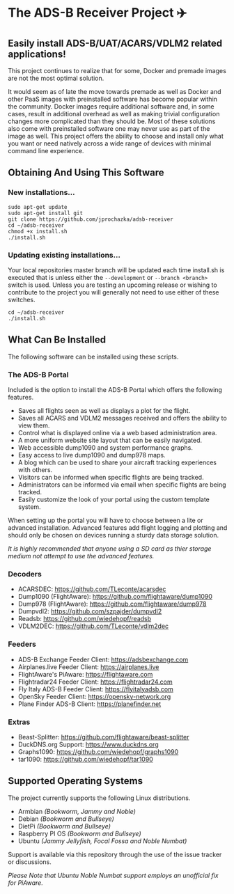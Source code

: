 # The ADS-B Receiver Project :airplane:

## Easily install ADS-B/UAT/ACARS/VDLM2 related applications!

This project continues to realize that for some, Docker and premade images are not the most optimal solution.

It would seem as of late the move towards premade as well as Docker and other PaaS images with preinstalled software has become popular within the community. Docker images require additional software and, in some cases, result in additional overhead as well as making trivial configuration changes more complicated than they should be. Most of these solutions also come with preinstalled software one may never use as part of the image as well. This project offers the ability to choose and install only what you want or need natively across a wide range of devices with minimal command line experience.

## Obtaining And Using This Software

### New installations...

    sudo apt-get update
    sudo apt-get install git
    git clone https://github.com/jprochazka/adsb-receiver
    cd ~/adsb-receiver
    chmod +x install.sh
    ./install.sh

### Updating existing installations...

Your local repositories master branch will be updated each time install.sh is executed that is unless either the `--development` or `--branch <branch>` switch is used. Unless you are testing an upcoming release or wishing to contribute to the project you will generally not need to use either of these switches.

    cd ~/adsb-receiver
    ./install.sh

## What Can Be Installed

The following software can be installed using these scripts.

### The ADS-B Portal

Included is the option to install the ADS-B Portal which offers the following features.

* Saves all flights seen as well as displays a plot for the flight.
* Saves all ACARS and VDLM2 messages received and offers the ability to view them.
* Control what is displayed online via a web based administration area.
* A more uniform website site layout that can be easily navigated.
* Web accessible dump1090 and system performance graphs.
* Easy access to live dump1090 and dump978 maps.
* A blog which can be used to share your aircraft tracking experiences with others.
* Visitors can be informed when specific flights are being tracked.
* Administrators can be informed via email when specific flights are being tracked.
* Easily customize the look of your portal using the custom template system.

When setting up the portal you will have to choose between a lite or advanced installation. Advanced features add flight logging and plotting and should only be chosen on devices running a sturdy data storage solution.

*It is highly recommended that anyone using a SD card as thier storage medium not attempt to use the advanced features.*

### Decoders

* ACARSDEC:                https://github.com/TLeconte/acarsdec
* Dump1090 (FlightAware):  https://github.com/flightaware/dump1090
* Dump978 (FlightAware):   https://github.com/flightaware/dump978
* Dumpvdl2:                https://github.com/szpajder/dumpvdl2
* Readsb:                  https://github.com/wiedehopf/readsb
* VDLM2DEC:                https://github.com/TLeconte/vdlm2dec

### Feeders

* ADS-B Exchange Feeder Client:   https://adsbexchange.com
* Airplanes.live Feeder Client:   https://airplanes.live
* FlightAware's PiAware:          https://flightaware.com
* Flightradar24 Feeder Client:    https://flightradar24.com
* Fly Italy ADS-B Feeder Client:  https://flyitalyadsb.com
* OpenSky Feeder Client:          https://opensky-network.org
* Plane Finder ADS-B Client:      https://planefinder.net

### Extras

* Beast-Splitter:       https://github.com/flightaware/beast-splitter
* DuckDNS.org Support:  https://www.duckdns.org
* Graphs1090:           https://github.com/wiedehopf/graphs1090
* tar1090:              https://github.com/wiedehopf/tar1090

## Supported Operating Systems

The project currently supports the following Linux distributions.

* Armbian _(Bookworm, Jammy and Noble)_
* Debian _(Bookworm and Bullseye)_
* DietPi _(Bookworm and Bullseye)_
* Raspberry PI OS _(Bookworm and Bullseye)_
* Ubuntu _(Jammy Jellyfish, Focal Fossa and Noble Numbat)_

Support is available via this repository through the use of the issue tracker or discussions.

_Please Note that Ubuntu Noble Numbat support employs an unofficial fix for PiAware._
